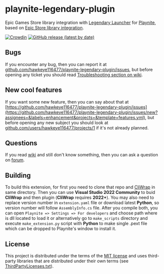 # playnite-legendary-plugin
Epic Games Store library integration with [Legendary Launcher](https://github.com/derrod/legendary#prebuilt-standalone-binary-windows-macos-and-linux) for [Playnite](https://github.com/JosefNemec/Playnite), based on [Epic Store library integration](https://github.com/JosefNemec/PlayniteExtensions/tree/master/source/Libraries/EpicLibrary).

[![Crowdin](https://badges.crowdin.net/playnite-legendary-plugin/localized.svg)](https://crowdin.com/project/playnite-legendary-plugin)
[![GitHub release (latest by date)](https://img.shields.io/github/downloads/hawkeye116477/playnite-legendary-plugin/latest/total)](https://github.com/hawkeye116477/playnite-legendary-plugin/releases/latest)

## **Bugs**
If you encounter any bug, then you can report it at [github.com/hawkeye116477/playnite-legendary-plugin/issues](https://github.com/hawkeye116477/playnite-legendary-plugin/issues), but before opening any ticket you should read [Troubleshooting section on wiki](https://github.com/hawkeye116477/playnite-legendary-plugin/wiki/Troubleshooting).

## **New cool features**
If you want some new feature, then you can say about that at [https://github.com/hawkeye116477/playnite-legendary-plugin/issues](https://github.com/hawkeye116477/playnite-legendary-plugin/issues/new?assignees=&labels=enhancement&projects=&template=features.yml), but before opening any new subject you should look at [github.com/users/hawkeye116477/projects/1](https://github.com/users/hawkeye116477/projects/1) if it's not already planned.

## **Questions**
If you read [wiki](https://github.com/hawkeye116477/playnite-legendary-plugin/wiki) and still don't know something, then you can ask a question on [forum](https://github.com/hawkeye116477/playnite-legendary-plugin/discussions).

## **Building**
To build this extension, for first you need to clone that repo and [CliWrap](https://github.com/hawkeye116477/CliWrap) in same directory. Then you can use **Visual Studio 2022 Community** to buid **CliWrap** and then plugin (**CliWrap** requires **2022+**). You may also need to replace version number in `extension.yaml` file or download latest **Python**, so version number will follow `AssemblyInfo.cs` file. After you compile both, you can open `Playnite => Settings => For developers` and choose path where is dll located to load it or alternatively go to `make_scripts` directory and execute `make_extension.py` script with **Python** to make single .pext file which can be dropped to Playnite's window to install it.

## **License**
This project is distributed under the terms of the [MIT license](/LICENSE) and uses third-party libraries that are distributed under their own terms (see [ThirdPartyLicenses.txt](/ThirdPartyLicenses.txt)).
